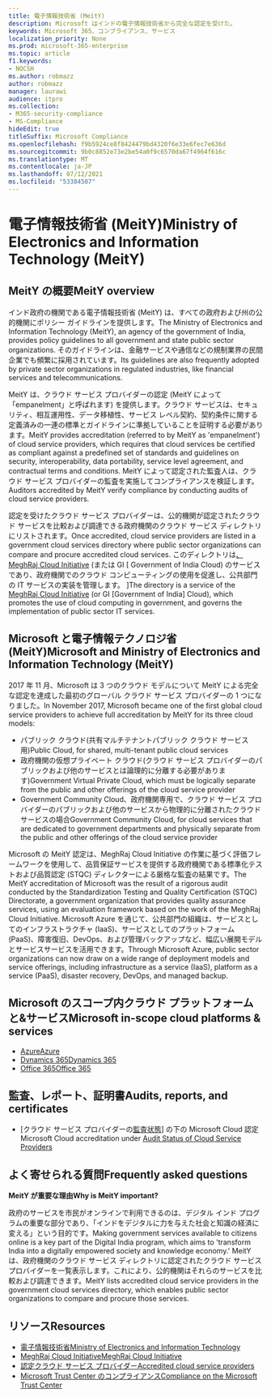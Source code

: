 ```yaml
---
title: 電子情報技術省 (MeitY)
description: Microsoft はインドの電子情報技術省から完全な認定を受けた。
keywords: Microsoft 365、コンプライアンス、サービス
localization_priority: None
ms.prod: microsoft-365-enterprise
ms.topic: article
f1.keywords:
- NOCSH
ms.author: robmazz
author: robmazz
manager: laurawi
audience: itpro
ms.collection:
- M365-security-compliance
- MS-Compliance
hideEdit: true
titleSuffix: Microsoft Compliance
ms.openlocfilehash: f9b5924ce8f8424479bd4320f6e33e6fec7e636d
ms.sourcegitcommit: 9b0c8852e73e2be54a0f9c6570da67f4964f616c
ms.translationtype: MT
ms.contentlocale: ja-JP
ms.lasthandoff: 07/12/2021
ms.locfileid: "53384507"
---
```

# <a name="ministry-of-electronics-and-information-technology-meity"></a><span data-ttu-id="69961-104">電子情報技術省 (MeitY)</span><span class="sxs-lookup"><span data-stu-id="69961-104">Ministry of Electronics and Information Technology (MeitY)</span></span>

## <a name="meity-overview"></a><span data-ttu-id="69961-105">MeitY の概要</span><span class="sxs-lookup"><span data-stu-id="69961-105">MeitY overview</span></span>

<span data-ttu-id="69961-106">インド政府の機関である電子情報技術省 (MeitY) は、すべての政府および州の公的機関にポリシー ガイドラインを提供します。</span><span class="sxs-lookup"><span data-stu-id="69961-106">The Ministry of Electronics and Information Technology (MeitY), an agency of the government of India, provides policy guidelines to all government and state public sector organizations.</span></span> <span data-ttu-id="69961-107">そのガイドラインは、金融サービスや通信などの規制業界の民間企業でも頻繁に採用されています。</span><span class="sxs-lookup"><span data-stu-id="69961-107">Its guidelines are also frequently adopted by private sector organizations in regulated industries, like financial services and telecommunications.</span></span>

<span data-ttu-id="69961-108">MeitY は、クラウド サービス プロバイダーの認定 (MeitY によって 「empanelment」と呼ばれます) を提供します。クラウド サービスは、セキュリティ、相互運用性、データ移植性、サービス レベル契約、契約条件に関する定義済みの一連の標準とガイドラインに準拠していることを証明する必要があります。</span><span class="sxs-lookup"><span data-stu-id="69961-108">MeitY provides accreditation (referred to by MeitY as 'empanelment') of cloud service providers, which requires that cloud services be certified as compliant against a predefined set of standards and guidelines on security, interoperability, data portability, service level agreement, and contractual terms and conditions.</span></span> <span data-ttu-id="69961-109">MeitY によって認定された監査人は、クラウド サービス プロバイダーの監査を実施してコンプライアンスを検証します。</span><span class="sxs-lookup"><span data-stu-id="69961-109">Auditors accredited by MeitY verify compliance by conducting audits of cloud service providers.</span></span>

<span data-ttu-id="69961-110">認定を受けたクラウド サービス プロバイダーは、公的機関が認定されたクラウド サービスを比較および調達できる政府機関のクラウド サービス ディレクトリにリストされます。</span><span class="sxs-lookup"><span data-stu-id="69961-110">Once accredited, cloud service providers are listed in a government cloud services directory where public sector organizations can compare and procure accredited cloud services.</span></span> <span data-ttu-id="69961-111">このディレクトリは[、MeghRaj Cloud Initiative](https://meity.gov.in/content/gi-cloud-meghraj) (または GI \[ Government of India Cloud) のサービスであり、政府機関でのクラウド コンピューティングの使用を促進し、公共部門の IT サービスの実装を管理します。 \]</span><span class="sxs-lookup"><span data-stu-id="69961-111">The directory is a service of the [MeghRaj Cloud Initiative](https://meity.gov.in/content/gi-cloud-meghraj) (or GI \[Government of India\] Cloud), which promotes the use of cloud computing in government, and governs the implementation of public sector IT services.</span></span>

## <a name="microsoft-and-ministry-of-electronics-and-information-technology-meity"></a><span data-ttu-id="69961-112">Microsoft と電子情報テクノロジ省 (MeitY)</span><span class="sxs-lookup"><span data-stu-id="69961-112">Microsoft and Ministry of Electronics and Information Technology (MeitY)</span></span>

<span data-ttu-id="69961-113">2017 年 11 月、Microsoft は 3 つのクラウド モデルについて MeitY による完全な認定を達成した最初のグローバル クラウド サービス プロバイダーの 1 つになりました。</span><span class="sxs-lookup"><span data-stu-id="69961-113">In November 2017, Microsoft became one of the first global cloud service providers to achieve full accreditation by MeitY for its three cloud models:</span></span>

- <span data-ttu-id="69961-114">パブリック クラウド(共有マルチテナントパブリック クラウド サービス用)</span><span class="sxs-lookup"><span data-stu-id="69961-114">Public Cloud, for shared, multi-tenant public cloud services</span></span>
- <span data-ttu-id="69961-115">政府機関の仮想プライベート クラウド(クラウド サービス プロバイダーのパブリックおよび他のサービスとは論理的に分離する必要があります)</span><span class="sxs-lookup"><span data-stu-id="69961-115">Government Virtual Private Cloud, which must be logically separate from the public and other offerings of the cloud service provider</span></span>
- <span data-ttu-id="69961-116">Government Community Cloud、政府機関専用で、クラウド サービス プロバイダーのパブリックおよび他のサービスから物理的に分離されたクラウド サービスの場合</span><span class="sxs-lookup"><span data-stu-id="69961-116">Government Community Cloud, for cloud services that are dedicated to government departments and physically separate from the public and other offerings of the cloud service provider</span></span>

<span data-ttu-id="69961-117">Microsoft の MeitY 認定は、MeghRaj Cloud Initiative の作業に基づく評価フレームワークを使用して、品質保証サービスを提供する政府機関である標準化テストおよび品質認定 (STQC) ディレクターによる厳格な監査の結果です。</span><span class="sxs-lookup"><span data-stu-id="69961-117">The MeitY accreditation of Microsoft was the result of a rigorous audit conducted by the Standardization Testing and Quality Certification (STQC) Directorate, a government organization that provides quality assurance services, using an evaluation framework based on the work of the MeghRaj Cloud Initiative.</span></span> <span data-ttu-id="69961-118">Microsoft Azure を通じて、公共部門の組織は、サービスとしてのインフラストラクチャ (IaaS)、サービスとしてのプラットフォーム (PaaS)、障害復旧、DevOps、および管理バックアップなど、幅広い展開モデルとサービスサービスを活用できます。</span><span class="sxs-lookup"><span data-stu-id="69961-118">Through Microsoft Azure, public sector organizations can now draw on a wide range of deployment models and service offerings, including infrastructure as a service (IaaS), platform as a service (PaaS), disaster recovery, DevOps, and managed backup.</span></span>

## <a name="microsoft-in-scope-cloud-platforms--services"></a><span data-ttu-id="69961-119">Microsoft のスコープ内クラウド プラットフォームと&サービス</span><span class="sxs-lookup"><span data-stu-id="69961-119">Microsoft in-scope cloud platforms & services</span></span>

- [<span data-ttu-id="69961-120">Azure</span><span class="sxs-lookup"><span data-stu-id="69961-120">Azure</span></span>](https://aka.ms/AzureCompliance)
- [<span data-ttu-id="69961-121">Dynamics 365</span><span class="sxs-lookup"><span data-stu-id="69961-121">Dynamics 365</span></span>](https://aka.ms/d365-compliance-list)
- [<span data-ttu-id="69961-122">Office 365</span><span class="sxs-lookup"><span data-stu-id="69961-122">Office 365</span></span>](https://aka.ms/Office365ComplianceOfferings)

## <a name="audits-reports-and-certificates"></a><span data-ttu-id="69961-123">監査、レポート、証明書</span><span class="sxs-lookup"><span data-stu-id="69961-123">Audits, reports, and certificates</span></span>

- <span data-ttu-id="69961-124">[クラウド サービス プロバイダーの[監査状態](https://meity.gov.in/content/gi-cloud-meghraj)] の下の Microsoft Cloud 認定</span><span class="sxs-lookup"><span data-stu-id="69961-124">Microsoft Cloud accreditation under [Audit Status of Cloud Service Providers](https://meity.gov.in/content/gi-cloud-meghraj)</span></span>

## <a name="frequently-asked-questions"></a><span data-ttu-id="69961-125">よく寄せられる質問</span><span class="sxs-lookup"><span data-stu-id="69961-125">Frequently asked questions</span></span>

<span data-ttu-id="69961-126">**MeitY が重要な理由**</span><span class="sxs-lookup"><span data-stu-id="69961-126">**Why is MeitY important?**</span></span>

<span data-ttu-id="69961-127">政府のサービスを市民がオンラインで利用できるのは、デジタル インド プログラムの重要な部分であり、「インドをデジタルに力を与えた社会と知識の経済に変える」という目的です。</span><span class="sxs-lookup"><span data-stu-id="69961-127">Making government services available to citizens online is a key part of the Digital India program, which aims to 'transform India into a digitally empowered society and knowledge economy.'</span></span> <span data-ttu-id="69961-128">MeitY は、政府機関のクラウド サービス ディレクトリに認定されたクラウド サービス プロバイダーを一覧表示します。これにより、公的機関はそれらのサービスを比較および調達できます。</span><span class="sxs-lookup"><span data-stu-id="69961-128">MeitY lists accredited cloud service providers in the government cloud services directory, which enables public sector organizations to compare and procure those services.</span></span>

## <a name="resources"></a><span data-ttu-id="69961-129">リソース</span><span class="sxs-lookup"><span data-stu-id="69961-129">Resources</span></span>

- [<span data-ttu-id="69961-130">電子情報技術省</span><span class="sxs-lookup"><span data-stu-id="69961-130">Ministry of Electronics and Information Technology</span></span>](https://meity.gov.in/)
- [<span data-ttu-id="69961-131">MeghRaj Cloud Initiative</span><span class="sxs-lookup"><span data-stu-id="69961-131">MeghRaj Cloud Initiative</span></span>](https://meity.gov.in/content/gi-cloud-meghraj)
- [<span data-ttu-id="69961-132">認定クラウド サービス プロバイダー</span><span class="sxs-lookup"><span data-stu-id="69961-132">Accredited cloud service providers</span></span>](https://meity.gov.in/content/gi-cloud-meghraj)
- [<span data-ttu-id="69961-133">Microsoft Trust Center のコンプライアンス</span><span class="sxs-lookup"><span data-stu-id="69961-133">Compliance on the Microsoft Trust Center</span></span>](https://www.microsoft.com/trust-center/compliance/compliance-overview)
